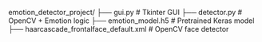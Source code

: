 emotion_detector_project/
├── gui.py                         # Tkinter GUI
├── detector.py                    # OpenCV + Emotion logic
├── emotion_model.h5               # Pretrained Keras model
├── haarcascade_frontalface_default.xml  # OpenCV face detector
